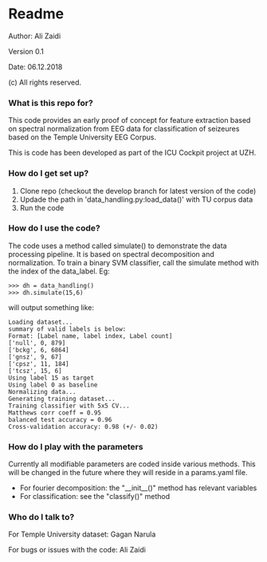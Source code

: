# Readme
Author: Ali Zaidi<p>
Version 0.1<p>
Date: 06.12.2018<p>
(c) All rights reserved.
### What is this repo for?
This code provides an early proof of concept for feature extraction based on spectral normalization from EEG data for classification of seizeures based on the Temple University EEG Corpus.

This is code has been developed as part of the ICU Cockpit project at UZH.

### How do I get set up?
1. Clone repo (checkout the develop branch for latest version of the code)
2. Updade the path in 'data\_handling.py:load\_data()' with TU corpus data
3. Run the code

### How do I use the code?
The code uses a method called simulate() to demonstrate the data processing pipeline. It is based on spectral decomposition and normalization. To train a binary SVM classifier, call the simulate method with the index of the data_label. Eg:

	>>> dh = data_handling()
	>>> dh.simulate(15,6)
	
will output something like:

	Loading dataset...
	summary of valid labels is below:
	Format: [Label name, label index, Label count]
	['null', 0, 879]
	['bckg', 6, 6864]
	['gnsz', 9, 67]
	['cpsz', 11, 184]
	['tcsz', 15, 6]
	Using label 15 as target
	Using label 0 as baseline
	Normalizing data...
	Generating training dataset...
	Training classifier with 5x5 CV...
	Matthews corr coeff = 0.95
	balanced test accuracy = 0.96
	Cross-validation accuracy: 0.98 (+/- 0.02)
	

### How do I play with the parameters
Currently all modifiable parameters are coded inside various methods.
This will be changed in the future where they will reside in a params.yaml file.

- For fourier decomposition: the "\_\_init\_\_()" method has relevant variables
- For classification: see the "classify()" method

### Who do I talk to?

For Temple University dataset: Gagan Narula

For bugs or issues with the code: Ali Zaidi

